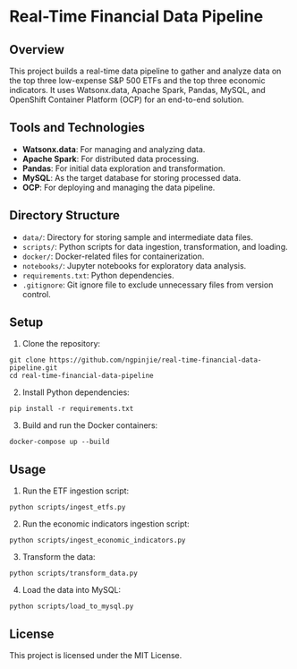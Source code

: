 # Real-Time Financial Data Pipeline

## Overview
This project builds a real-time data pipeline to gather and analyze data on the top three low-expense S&P 500 ETFs and the top three economic indicators. It uses Watsonx.data, Apache Spark, Pandas, MySQL, and OpenShift Container Platform (OCP) for an end-to-end solution.

## Tools and Technologies
- **Watsonx.data**: For managing and analyzing data.
- **Apache Spark**: For distributed data processing.
- **Pandas**: For initial data exploration and transformation.
- **MySQL**: As the target database for storing processed data.
- **OCP**: For deploying and managing the data pipeline.

## Directory Structure
- `data/`: Directory for storing sample and intermediate data files.
- `scripts/`: Python scripts for data ingestion, transformation, and loading.
- `docker/`: Docker-related files for containerization.
- `notebooks/`: Jupyter notebooks for exploratory data analysis.
- `requirements.txt`: Python dependencies.
- `.gitignore`: Git ignore file to exclude unnecessary files from version control.

## Setup
1. Clone the repository:
```
git clone https://github.com/ngpinjie/real-time-financial-data-pipeline.git
cd real-time-financial-data-pipeline
```

2. Install Python dependencies:
```
pip install -r requirements.txt
```

3. Build and run the Docker containers:
```
docker-compose up --build
```

## Usage
1. Run the ETF ingestion script:
```
python scripts/ingest_etfs.py
```

2. Run the economic indicators ingestion script:
```
python scripts/ingest_economic_indicators.py
```

3. Transform the data:
```
python scripts/transform_data.py
```

4. Load the data into MySQL:
```
python scripts/load_to_mysql.py
```

## License
This project is licensed under the MIT License.

